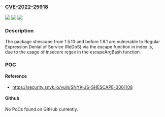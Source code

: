 ### [CVE-2022-25918](https://cve.mitre.org/cgi-bin/cvename.cgi?name=CVE-2022-25918)
![](https://img.shields.io/static/v1?label=Product&message=shescape&color=blue)
![](https://img.shields.io/static/v1?label=Version&message=n%2Fa&color=blue)
![](https://img.shields.io/static/v1?label=Vulnerability&message=Regular%20Expression%20Denial%20of%20Service%20(ReDoS)&color=brighgreen)

### Description

The package shescape from 1.5.10 and before 1.6.1 are vulnerable to Regular Expression Denial of Service (ReDoS) via the escape function in index.js, due to the usage of insecure regex in the escapeArgBash function.

### POC

#### Reference
- https://security.snyk.io/vuln/SNYK-JS-SHESCAPE-3061108

#### Github
No PoCs found on GitHub currently.

